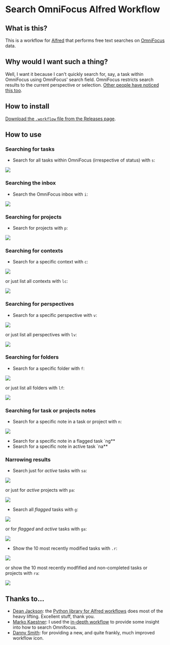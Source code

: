 # Search OmniFocus Alfred Workflow

## What is this?

This is a workflow for [Alfred](http://www.alfredapp.com/) that performs free text searches on [OmniFocus](http://www.omnigroup.com/omnifocus) data.

## Why would I want such a thing?

Well, I want it because I can't quickly search for, say, a task within OmniFocus using OmniFocus' search field. OmniFocus restricts search results to the current perspective or selection. [Other people have noticed this too](https://discourse.omnigroup.com/t/how-to-search-all-content-a-via-changed-perspective/366).

## How to install

[Download the `.workflow` file from the Releases page](https://github.com/rhydlewis/search-omnifocus/releases/).

## How to use

### Searching for tasks

* Search for all tasks within OmniFocus (irrespective of status) with `s`:

![](search-for-tasks.png)

### Searching the inbox

* Search the OmniFocus inbox with `i`:

![](search-inbox.png)

### Searching for projects

* Search for projects with `p`:

![](search-for-project.png)

### Searching for contexts

* Search for a specific context with `c`:

![](search-for-context.png)

or just list all contexts with `lc`:

![](list-contexts.png)

### Searching for perspectives

* Search for a specific perspective with `v`:

![](search-for-perspectives.png)

or just list all perspectives with `lv`:

![](list-perspectives.png)

### Searching for folders

* Search for a specific folder with `f`:

![](search-for-folders.png)

or just list all folders with `lf`:

![](list-folders.png)

### Searching for task or projects notes
 
* Search for a specific note in a task or project with `n`:

![](search-note.png)

* Search for a specific note in a flagged task `ng**
* Search for a specific note in active task `na**

### Narrowing results

* Search just for *active* tasks with `sa`:

![](search-for-active-tasks.png)

or just for *active* projects with `pa`:

![](search-for-active-projects.png)

* Search all *flagged* tasks with `g`:
 
![](search-for-flagged-tasks.png)

or for *flagged* and *active* tasks with `ga`:

![](search-for-flagged-active-tasks.png)

* Show the 10 most recently modified tasks with `.r`:

![](show-recent-tasks.png)

or show the 10 most recently modfified and non-completed tasks or projects with `ra`:

![](show-recent-active-tasks.png)

## Thanks to...

* [Dean Jackson](https://github.com/deanishe): the [Python library for Alfred workflows](https://github.com/deanishe/alfred-workflow) does most of the heavy lifting. Excellent stuff, thank you.
* [Marko Kaestner](https://github.com/markokaestner): I used the [in-depth workflow](https://github.com/markokaestner/of-task-actions) to provide some insight into how to search Omnifocus.
* [Danny Smith](https://github.com/dannysmith): for providing a new, and quite frankly, much improved workflow icon.


